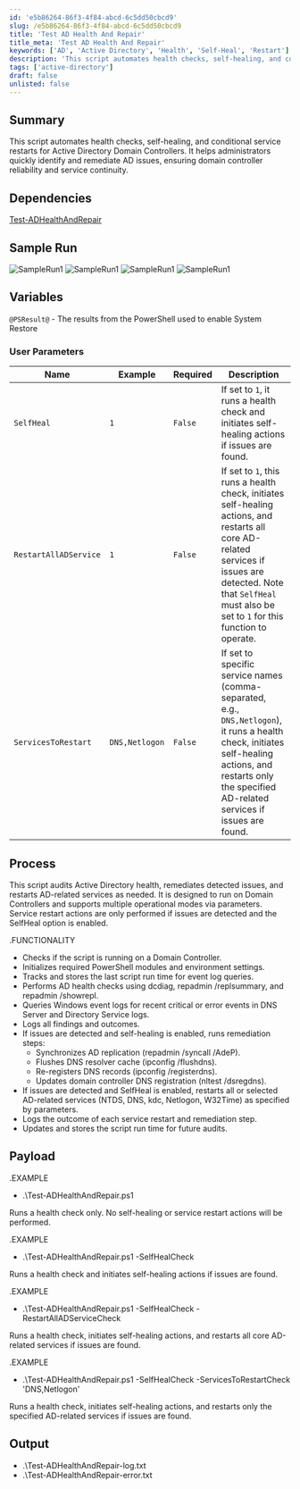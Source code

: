 ```yaml
---
id: 'e5b86264-86f3-4f84-abcd-6c5dd50cbcd9'
slug: /e5b86264-86f3-4f84-abcd-6c5dd50cbcd9
title: 'Test AD Health And Repair'
title_meta: 'Test AD Health And Repair'
keywords: ['AD', 'Active Directory', 'Health', 'Self-Heal', 'Restart']
description: 'This script automates health checks, self-healing, and conditional service restarts for Active Directory Domain Controllers. It helps administrators quickly identify and remediate AD issues, ensuring domain controller reliability and service continuity.'
tags: ['active-directory']
draft: false
unlisted: false
---
```


## Summary
This script automates health checks, self-healing, and conditional service restarts for Active Directory Domain Controllers. It helps administrators quickly identify and remediate AD issues, ensuring domain controller reliability and service continuity.

## Dependencies
[Test-ADHealthAndRepair](/docs/powershell/7b0266ce-2059-461e-9788-ac1b48343a7c)

## Sample Run

![SampleRun1](../../../static/img/docs/c788ed5e-8fbb-49c7-9d9f-d25115f1ed30/image.webp)
![SampleRun1](../../../static/img/docs/c788ed5e-8fbb-49c7-9d9f-d25115f1ed30/image3.webp)
![SampleRun1](../../../static/img/docs/c788ed5e-8fbb-49c7-9d9f-d25115f1ed30/image1.webp)
![SampleRun1](../../../static/img/docs/c788ed5e-8fbb-49c7-9d9f-d25115f1ed30/image2.webp)


## Variables

`@PSResult@` - The results from the PowerShell used to enable System Restore

### User Parameters

| **Name**              | **Example**       | **Required** | **Description**                                                                                          |
|-----------------------|-------------------|--------------|----------------------------------------------------------------------------------------------------------|
| `SelfHeal`            | `1`               | `False`      | If set to `1`, it runs a health check and initiates self-healing actions if issues are found.           |
| `RestartAllADService` | `1`               | `False`      | If set to `1`, this runs a health check, initiates self-healing actions, and restarts all core AD-related services if issues are detected. Note that `SelfHeal` must also be set to `1` for this function to operate. |
| `ServicesToRestart`   | `DNS,Netlogon`    | `False`      | If set to specific service names (comma-separated, e.g., `DNS,Netlogon`), it runs a health check, initiates self-healing actions, and restarts only the specified AD-related services if issues are found. |


## Process

This script audits Active Directory health, remediates detected issues, and restarts AD-related services as needed. It is designed to run on Domain Controllers and supports multiple operational modes via parameters. Service restart actions are only performed if issues are detected and the SelfHeal option is enabled.

.FUNCTIONALITY
- Checks if the script is running on a Domain Controller.
- Initializes required PowerShell modules and environment settings.
- Tracks and stores the last script run time for event log queries.
- Performs AD health checks using dcdiag, repadmin /replsummary, and repadmin /showrepl.
- Queries Windows event logs for recent critical or error events in DNS Server and Directory Service logs.
- Logs all findings and outcomes.
- If issues are detected and self-healing is enabled, runs remediation steps:
    - Synchronizes AD replication (repadmin /syncall /AdeP).
    - Flushes DNS resolver cache (ipconfig /flushdns).
    - Re-registers DNS records (ipconfig /registerdns).
    - Updates domain controller DNS registration (nltest /dsregdns).
- If issues are detected and SelfHeal is enabled, restarts all or selected AD-related services (NTDS, DNS, kdc, Netlogon, W32Time) as specified by parameters.
- Logs the outcome of each service restart and remediation step.
- Updates and stores the script run time for future audits.

## Payload

.EXAMPLE

- .\Test-ADHealthAndRepair.ps1

Runs a health check only. No self-healing or service restart actions will be performed.

.EXAMPLE

- .\Test-ADHealthAndRepair.ps1 -SelfHealCheck

Runs a health check and initiates self-healing actions if issues are found.

.EXAMPLE

- .\Test-ADHealthAndRepair.ps1 -SelfHealCheck -RestartAllADServiceCheck

Runs a health check, initiates self-healing actions, and restarts all core AD-related services if issues are found.

.EXAMPLE

- .\Test-ADHealthAndRepair.ps1 -SelfHealCheck -ServicesToRestartCheck 'DNS,Netlogon'
  
Runs a health check, initiates self-healing actions, and restarts only the specified AD-related services if issues are found.

## Output

- .\Test-ADHealthAndRepair-log.txt
- .\Test-ADHealthAndRepair-error.txt

